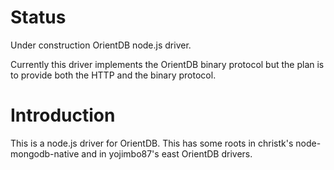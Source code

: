 Status
========

Under construction OrientDB node.js driver.

Currently this driver implements the OrientDB binary protocol but the plan is to provide both the HTTP and the binary protocol.

Introduction
========

This is a node.js driver for OrientDB. This has some roots in christk's node-mongodb-native and in yojimbo87's east OrientDB drivers.

